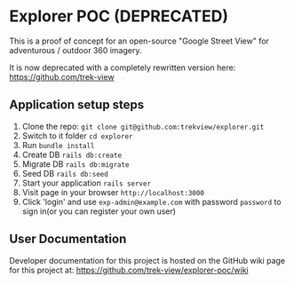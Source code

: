 # Explorer POC (DEPRECATED)

This is a proof of concept for an open-source "Google Street View" for adventurous / outdoor 360 imagery.

It is now deprecated with a completely rewritten version here: https://github.com/trek-view

## Application setup steps

1. Clone the repo: `git clone git@github.com:trekview/explorer.git`
2. Switch to it folder `cd explorer`
3. Run `bundle install`
4. Create DB `rails db:create`
5. Migrate DB `rails db:migrate`
6. Seed DB `rails db:seed`
7. Start your application `rails server`
8. Visit page in your browser `http://localhost:3000`
9. Click 'login' and use `exp-admin@example.com` with password `password` to sign in(or you can register your own user)

## User Documentation

Developer documentation for this project is hosted on the GitHub wiki page for this project at: https://github.com/trek-view/explorer-poc/wiki
